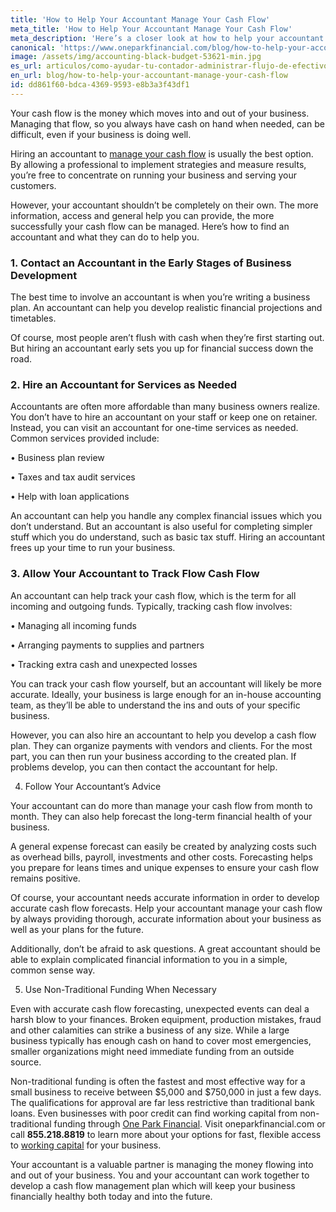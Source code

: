 ```yaml
---
title: 'How to Help Your Accountant Manage Your Cash Flow'
meta_title: 'How to Help Your Accountant Manage Your Cash Flow'
meta_description: 'Here’s a closer look at how to help your accountant effectively manage the cash flow of your business.'
canonical: 'https://www.oneparkfinancial.com/blog/how-to-help-your-accountant-manage-your-cash-flow'
image: /assets/img/accounting-black-budget-53621-min.jpg
es_url: articulos/como-ayudar-tu-contador-administrar-flujo-de-efectivo
en_url: blog/how-to-help-your-accountant-manage-your-cash-flow
id: dd861f60-bdca-4369-9593-e8b3a3f43df1
---
```

Your cash flow is the money which moves into and out of your business. Managing that flow, so you always have cash on hand when needed, can be difficult, even if your business is doing well. 

Hiring an accountant to [manage your cash flow](https://www.oneparkfinancial.com/blog/how-to-avoid-cash-flow-problems-for-your-business-and-simple-solutions) is usually the best option. By allowing a professional to implement strategies and measure results, you’re free to concentrate on running your business and serving your customers. 

However, your accountant shouldn’t be completely on their own. The more information, access and general help you can provide, the more successfully your cash flow can be managed. Here’s how to find an accountant and what they can do to help you.  

### 1. Contact an Accountant in the Early Stages of Business Development

The best time to involve an accountant is when you’re writing a business plan. An accountant can help you develop realistic financial projections and timetables. 

Of course, most people aren’t flush with cash when they’re first starting out. But hiring an accountant early sets you up for financial success down the road.

### 2. Hire an Accountant for Services as Needed

Accountants are often more affordable than many business owners realize. You don’t have to hire an accountant on your staff or keep one on retainer. Instead, you can visit an accountant for one-time services as needed. Common services provided include:

•	Business plan review

•	Taxes and tax audit services

•	Help with loan applications

An accountant can help you handle any complex financial issues which you don’t understand. But an accountant is also useful for completing simpler stuff which you do understand, such as basic tax stuff. Hiring an accountant frees up your time to run your business. 

### 3. Allow Your Accountant to Track Flow Cash Flow

An accountant can help track your cash flow, which is the term for all incoming and outgoing funds. Typically, tracking cash flow involves:

•	Managing all incoming funds

•	Arranging payments to supplies and partners

•	Tracking extra cash and unexpected losses

You can track your cash flow yourself, but an accountant will likely be more accurate. Ideally, your business is large enough for an in-house accounting team, as they’ll be able to understand the ins and outs of your specific business.

However, you can also hire an accountant to help you develop a cash flow plan. They can organize payments with vendors and clients. For the most part, you can then run your business according to the created plan. If problems develop, you can then contact the accountant for help.  

4. Follow Your Accountant’s Advice

Your accountant can do more than manage your cash flow from month to month. They can also help forecast the long-term financial health of your business.

A general expense forecast can easily be created by analyzing costs such as overhead bills, payroll, investments and other costs. Forecasting helps you prepare for leans times and unique expenses to ensure your cash flow remains positive. 

Of course, your accountant needs accurate information in order to develop accurate cash flow forecasts. Help your accountant manage your cash flow by always providing thorough, accurate information about your business as well as your plans for the future.  

Additionally, don’t be afraid to ask questions. A great accountant should be able to explain complicated financial information to you in a simple, common sense way. 

5. Use Non-Traditional Funding When Necessary

Even with accurate cash flow forecasting, unexpected events can deal a harsh blow to your finances. Broken equipment, production mistakes, fraud and other calamities can strike a business of any size. While a large business typically has enough cash on hand to cover most emergencies, smaller organizations might need immediate funding from an outside source. 

Non-traditional funding is often the fastest and most effective way for a small business to receive between $5,000 and $750,000 in just a few days. The qualifications for approval are far less restrictive than traditional bank loans. Even businesses with poor credit can find working capital from non-traditional funding through [One Park Financial](https://www.oneparkfinancial.com/). Visit oneparkfinancial.com or call **855.218.8819** to learn more about your options for fast, flexible access to [working capital](https://www.oneparkfinancial.com/pre-qualification) for your business.

Your accountant is a valuable partner is managing the money flowing into and out of your business. You and your accountant can work together to develop a cash flow management plan which will keep your business financially healthy both today and into the future.